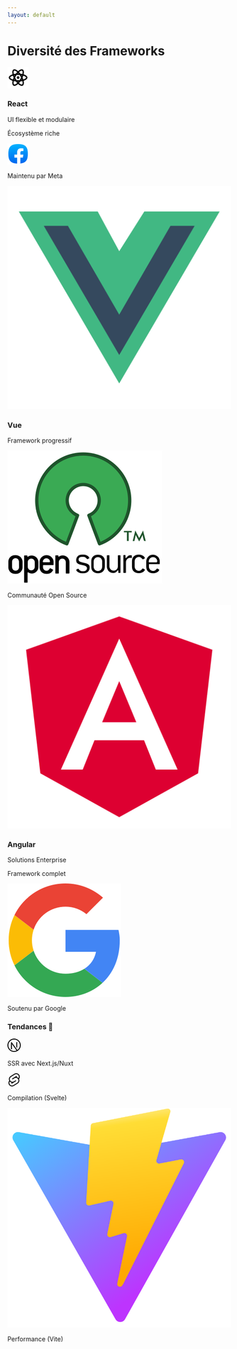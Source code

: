 ```yaml
---
layout: default
---
```


# Diversité des Frameworks

<div class="flex flex-wrap justify-center gap-4">

<div class="framework-bubble">
  <img src="/logos/react.svg" alt="React Logo" class="w-12 h-12 mb-2" />
  <h3 class="text-lg font-bold">React</h3>
  <div class="bubble-content">
    <p class="text-sm">UI flexible et modulaire</p>
    <p class="text-sm">Écosystème riche</p>
    <img src="/logos/meta.svg" alt="Meta Logo" class="company-logo" />
    <p class="text-xs">Maintenu par Meta</p>
  </div>
</div>

<div class="framework-bubble">
  <img src="/logos/vue.svg" alt="Vue Logo" class="w-12 h-12 mb-2" />
  <h3 class="text-lg font-bold">Vue</h3>
  <div class="bubble-content">
    <p class="text-sm">Framework progressif</p>
    <img src="/logos/opensource.svg" alt="Open Source Logo" class="company-logo" />
    <p class="text-xs">Communauté Open Source</p>
  </div>
</div>

<div class="framework-bubble">
  <img src="/logos/angular.svg" alt="Angular Logo" class="w-12 h-12 mb-2" />
  <h3 class="text-lg font-bold">Angular</h3>
  <div class="bubble-content">
    <p class="text-sm">Solutions Enterprise</p>
    <p class="text-sm">Framework complet</p>
    <img src="/logos/google.svg" alt="Google Logo" class="company-logo" />
    <p class="text-xs">Soutenu par Google</p>
  </div>
</div>

<div class="framework-bubble trends">
  <h3 class="text-lg font-bold">Tendances 🚀</h3>
  <div class="bubble-content">
    <div class="trend-item">
      <img src="/logos/nextjs.svg" alt="Next.js Logo" class="w-6 h-6" />
      <p class="text-sm">SSR avec Next.js/Nuxt</p>
    </div>
    <div class="trend-item">
      <img src="/logos/svelte.svg" alt="Svelte Logo" class="w-6 h-6" />
      <p class="text-sm">Compilation (Svelte)</p>
    </div>
    <div class="trend-item">
      <img src="/logos/vite.svg" alt="Vite Logo" class="w-6 h-6" />
      <p class="text-sm">Performance (Vite)</p>
    </div>
  </div>
</div>

</div>

<style>
.framework-bubble {
  @apply bg-white rounded-xl p-4 shadow-md text-center w-48 transition-transform hover:scale-105;
}

.bubble-content {
  @apply mt-2 space-y-2;
}

.company-logo {
  @apply w-6 h-6 mx-auto my-1;
}

.trend-item {
  @apply flex items-center gap-2 p-1;
}

.trends {
  @apply bg-gradient-to-br from-blue-50 to-purple-50;
}
</style>